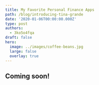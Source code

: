 ```yaml
---
title: My Favorite Personal Finance Apps
path: /blog/introducing-tina-grande
date: '2020-01-06T00:00:00.000Z'
type: post
authors:
  - 3ko5o4fqa
draft: false
hero:
  image: ../images/coffee-beans.jpg
  large: false
  overlay: true
---
```

## Coming soon!